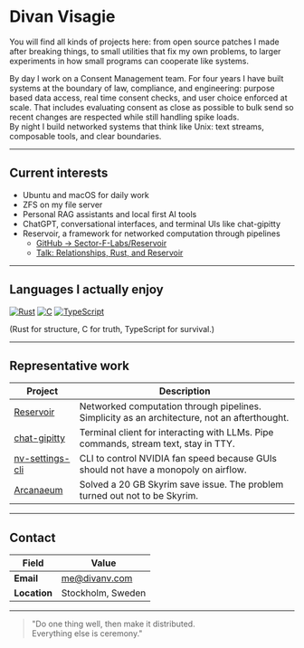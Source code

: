 # Divan Visagie

You will find all kinds of projects here: from open source patches I made after breaking things, to small utilities that fix my own problems, to larger experiments in how small programs can cooperate like systems.

By day I work on a Consent Management team. For four years I have built systems at the boundary of law, compliance, and engineering: purpose based data access, real time consent checks, and user choice enforced at scale. That includes evaluating consent as close as possible to bulk send so recent changes are respected while still handling spike loads.  
By night I build networked systems that think like Unix: text streams, composable tools, and clear boundaries.

---

## Current interests

- Ubuntu and macOS for daily work  
- ZFS on my file server  
- Personal RAG assistants and local first AI tools  
- ChatGPT, conversational interfaces, and terminal UIs like chat-gipitty  
- Reservoir, a framework for networked computation through pipelines  
  - [GitHub → Sector-F-Labs/Reservoir](https://github.com/Sector-F-Labs/reservoir)  
  - [Talk: Relationships, Rust, and Reservoir](https://www.youtube.com/watch?v=oNc2ljo_BwU)

---

## Languages I actually enjoy
[![Rust](https://skillicons.dev/icons?i=rust)](https://github.com/divanvisagie?tab=repositories&q=&type=&language=rust&sort=)
[![C](https://skillicons.dev/icons?i=c)](https://github.com/divanvisagie?tab=repositories&q=&type=&language=c&sort=)
[![TypeScript](https://skillicons.dev/icons?i=ts)](https://github.com/divanvisagie?tab=repositories&q=&type=&language=typescript&sort=)

(Rust for structure, C for truth, TypeScript for survival.)

---

## Representative work

| Project | Description |
|---------|-------------|
| [Reservoir](https://github.com/Sector-F-Labs/reservoir) | Networked computation through pipelines. Simplicity as an architecture, not an afterthought. |
| [chat-gipitty](https://github.com/divanvisagie/chat-gipitty) | Terminal client for interacting with LLMs. Pipe commands, stream text, stay in TTY. |
| [nv-settings-cli](https://github.com/Sector-F-Labs/nv-settings-cli) | CLI to control NVIDIA fan speed because GUIs should not have a monopoly on airflow. |
| [Arcanaeum](https://github.com/divanvisagie/Arcanaeum) | Solved a 20 GB Skyrim save issue. The problem turned out not to be Skyrim. |

---

## Contact

| Field | Value |
|-------|-------|
| **Email** | [me@divanv.com](mailto:me@divanv.com) |
| **Location** | Stockholm, Sweden |

---

> "Do one thing well, then make it distributed.  
> Everything else is ceremony."
